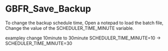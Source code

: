 # GBFR_Save_Backup
To change the backup schedule time,
Open a notepad to load the batch file,
Change the value of the SCHEDULER_TIME_MINUTE variable.

exampley change 10minute to 30minute
SCHEDULER_TIME_MINUTE=10 -> SCHEDULER_TIME_MINUTE=30
